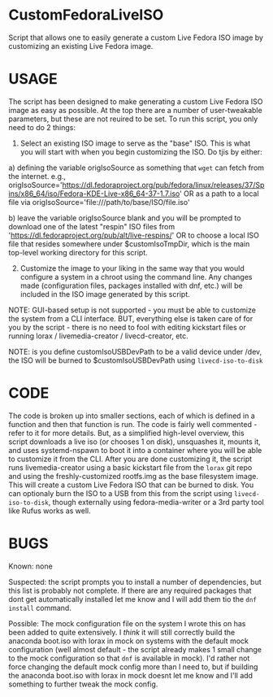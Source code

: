 # CustomFedoraLiveISO
Script that allows one to easily generate a custom Live Fedora ISO image by customizing an existing Live Fedora image.

# USAGE

The script has been designed to make generating a custom Live Fedora ISO image as easy as possible. At the top there are a number of user-tweakable parameters, but these are not reuired to be set. To run this script, you only need to do 2 things:

1. Select an existing ISO image to serve as the "base" ISO. This is what you will start with when you begin customizing the ISO. Do tjis by either:

a) defining the variable origIsoSource as something that `wget` can fetch from the internet. e.g., origIsoSource='https://dl.fedoraproject.org/pub/fedora/linux/releases/37/Spins/x86_64/iso/Fedora-KDE-Live-x86_64-37-1.7.iso' OR as a path to a local file via origIsoSource='file:///path/to/base/ISO/file.iso'

b) leave the variable origIsoSource blank and you will be prompted to download one of the latest "respin" ISO files from 'https://dl.fedoraproject.org/pub/alt/live-respins/' OR to choose a local ISO file that resides somewhere under $customIsoTmpDir, which is the main top-level working directory for this script.

2) Customize the image to your liking in the same way that you would configure a system in a chroot using the command line. Any changes made (configuration files, packages installed with dnf, etc.) will be included in the ISO image generated by this script.

NOTE: GUI-based setup is not supported - you must be able to customize the system from a CLI interface. BUT, everything else is taken care of for you by the script - there is no need to fool with editing kickstart files or running lorax / livemedia-creator / livecd-creator, etc.

NOTE: is you define customIsoUSBDevPath to be a valid device under /dev, the ISO will be burned to $customIsoUSBDevPath using `livecd-iso-to-disk`

# CODE

The code is broken up into smaller sections, each of which is defined in a function and then that function is run. The code is fairly well commented - refer to it for more details. But, as a simplified high-level overview, this script downloads a live iso (or chooses 1 on disk), unsquashes it, mounts it, and uses systemd-nspawn to boot it into a container where you will be able to customize it from the CLI. After you are done customizing it, the script runs livemedia-creator using a basic kickstart file from the `lorax` git repo and using the freshly-customized rootfs.img as the base filesystem image. This will create a custom Live Fedora ISO that can be burned to disk. You can optionaly burn the ISO to a USB from this from the script using `livecd-iso-to-disk`, though externally using fedora-media-writer or a 3rd party tool like Rufus works as well.

# BUGS

Known: none

Suspected: the script prompts you to install a number of dependencies, but this list is probably not complete. If there are any required packages that dont get automatically installed let me know and I will add them tio the `dnf install` command.

Possible: The mock configuration file on the system I wrote this on has been added to quite extensively. I *think* it will still correctly build the anaconda boot.iso with lorax in mock on systems with the default mock configuration (well almost default - the script already makes 1 small change to the mock configuration so that `dnf` is available in mock). I'd rather not force changing the default mock config more than I need to, but if building the anaconda boot.iso with lorax in mock doesnt let me know and I'll add something to further tweak the mock config.
